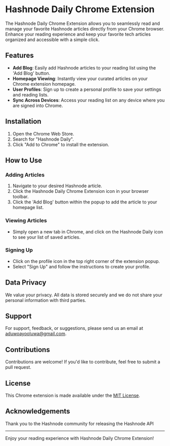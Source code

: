 # Hashnode Daily Chrome Extension

The Hashnode Daily Chrome Extension allows you to seamlessly read and manage your favorite Hashnode articles directly from your Chrome browser. Enhance your reading experience and keep your favorite tech articles organized and accessible with a simple click.

## Features

- **Add Blog**: Easily add Hashnode articles to your reading list using the 'Add Blog' button.
- **Homepage Viewing**: Instantly view your curated articles on your Chrome extension homepage.
- **User Profiles**: Sign up to create a personal profile to save your settings and reading lists.
- **Sync Across Devices**: Access your reading list on any device where you are signed into Chrome.

## Installation

1. Open the Chrome Web Store.
2. Search for "Hashnode Daily".
3. Click "Add to Chrome" to install the extension.

## How to Use

### Adding Articles

1. Navigate to your desired Hashnode article.
2. Click the Hashnode Daily Chrome Extension icon in your browser toolbar.
3. Click the 'Add Blog' button within the popup to add the article to your homepage list.

### Viewing Articles

- Simply open a new tab in Chrome, and click on the Hashnode Daily icon to see your list of saved articles.

### Signing Up

- Click on the profile icon in the top right corner of the extension popup.
- Select "Sign Up" and follow the instructions to create your profile.

## Data Privacy

We value your privacy. All data is stored securely and we do not share your personal information with third parties.

## Support

For support, feedback, or suggestions, please send us an email at [aduwoayooluwa@gmail.com](mailto:aduwoayooluwa@gmail.com).

## Contributions

Contributions are welcome! If you'd like to contribute, feel free to submit a pull request.

## License

This Chrome extension is made available under the [MIT License](LICENSE.md).

## Acknowledgements

Thank you to the Hashnode community for releasing the Hashnode API

---

Enjoy your reading experience with Hashnode Daily Chrome Extension!
